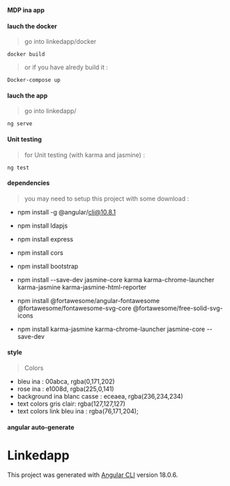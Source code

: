 **MDP ina app**

#### lauch the docker

>go into linkedapp/docker


```
docker build
```

> or if you have alredy build it : 


```
Docker-compose up
```

#### lauch the app

>go into linkedapp/

```
ng serve
```

#### Unit testing

>for Unit testing (with karma and jasmine) :

```
ng test
```

#### dependencies

>you may need to setup this project with some download :

- npm install -g @angular/cli@10.8.1

- npm install ldapjs

- npm install express

- npm install cors

- npm install bootstrap

- npm install --save-dev jasmine-core karma karma-chrome-launcher karma-jasmine karma-jasmine-html-reporter

- npm install @fortawesome/angular-fontawesome @fortawesome/fontawesome-svg-core @fortawesome/free-solid-svg-icons

- npm install karma-jasmine karma-chrome-launcher jasmine-core --save-dev

#### style


> Colors

- bleu ina : 00abca, rgba(0,171,202)
- rose ina : e1008d, rgba(225,0,141)
- background ina blanc casse : eceaea, rgba(236,234,234)
- text colors gris clair: rgba(127,127,127)
- text colors link bleu ina : rgba(76,171,204);



#### angular auto-generate

# Linkedapp

This project was generated with [Angular CLI](https://github.com/angular/angular-cli) version 18.0.6.

